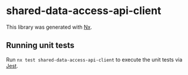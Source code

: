 # shared-data-access-api-client

This library was generated with [Nx](https://nx.dev).

## Running unit tests

Run `nx test shared-data-access-api-client` to execute the unit tests via [Jest](https://jestjs.io).
